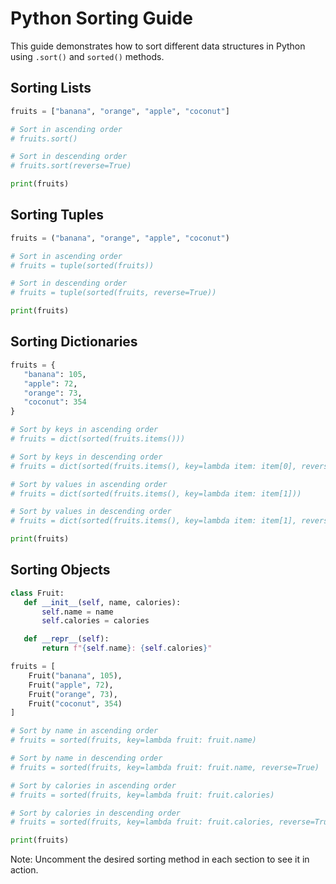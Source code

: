 # Python Sorting Guide

This guide demonstrates how to sort different data structures in Python using `.sort()` and `sorted()` methods.

## Sorting Lists

```python
fruits = ["banana", "orange", "apple", "coconut"]

# Sort in ascending order
# fruits.sort()

# Sort in descending order
# fruits.sort(reverse=True)

print(fruits)
```

## Sorting Tuples

```python
fruits = ("banana", "orange", "apple", "coconut")

# Sort in ascending order
# fruits = tuple(sorted(fruits))

# Sort in descending order
# fruits = tuple(sorted(fruits, reverse=True))

print(fruits)
```

## Sorting Dictionaries

```python
fruits = {
   "banana": 105,
   "apple": 72,
   "orange": 73,
   "coconut": 354
}

# Sort by keys in ascending order
# fruits = dict(sorted(fruits.items()))

# Sort by keys in descending order
# fruits = dict(sorted(fruits.items(), key=lambda item: item[0], reverse=True))

# Sort by values in ascending order
# fruits = dict(sorted(fruits.items(), key=lambda item: item[1]))

# Sort by values in descending order
# fruits = dict(sorted(fruits.items(), key=lambda item: item[1], reverse=True))

print(fruits)
```

## Sorting Objects

```python
class Fruit:
   def __init__(self, name, calories):
       self.name = name
       self.calories = calories

   def __repr__(self):
       return f"{self.name}: {self.calories}"

fruits = [
    Fruit("banana", 105),
    Fruit("apple", 72),
    Fruit("orange", 73),
    Fruit("coconut", 354)
]

# Sort by name in ascending order
# fruits = sorted(fruits, key=lambda fruit: fruit.name)

# Sort by name in descending order
# fruits = sorted(fruits, key=lambda fruit: fruit.name, reverse=True)

# Sort by calories in ascending order
# fruits = sorted(fruits, key=lambda fruit: fruit.calories)

# Sort by calories in descending order
# fruits = sorted(fruits, key=lambda fruit: fruit.calories, reverse=True)

print(fruits)
```

Note: Uncomment the desired sorting method in each section to see it in action.

